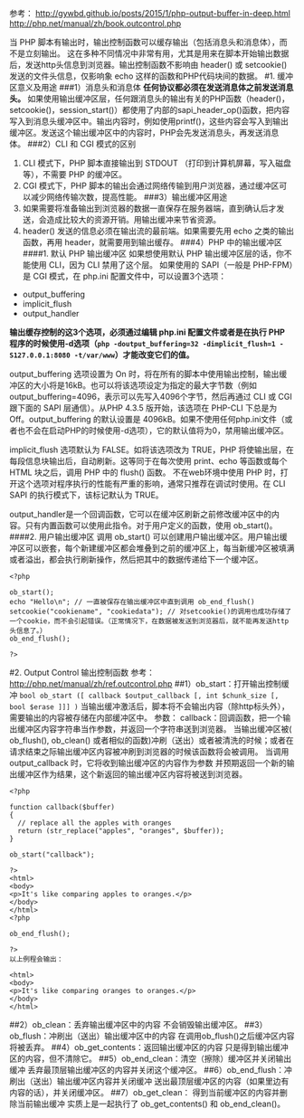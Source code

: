 参考：
http://gywbd.github.io/posts/2015/1/php-output-buffer-in-deep.html
http://php.net/manual/zh/book.outcontrol.php

当 PHP 脚本有输出时，输出控制函数可以缓存输出（包括消息头和消息体），而不是立刻输出。
这在多种不同情况中非常有用，尤其是用来在脚本开始输出数据后，发送http头信息到浏览器。输出控制函数不影响由 header() 或 setcookie()发送的文件头信息，仅影响象 echo 这样的函数和PHP代码块间的数据。
#1. 缓冲区意义及用途
###1）消息头和消息体
**任何协议都必须在发送消息体之前发送消息头。**
如果使用输出缓冲区层，任何跟消息头的输出有关的PHP函数（header()，setcookie()，session_start()）都使用了内部的sapi_header_op()函数，把内容写入到消息头缓冲区中。输出内容时，例如使用printf()，这些内容会写入到输出缓冲区。发送这个输出缓冲区中的内容时，PHP会先发送消息头，再发送消息体。
###2）CLI 和 CGI 模式的区别
1. CLI 模式下，PHP 脚本直接输出到 STDOUT （打印到计算机屏幕，写入磁盘等），不需要 PHP 的缓冲区。
2. CGI 模式下，PHP 脚本的输出会通过网络传输到用户浏览器，通过缓冲区可以减少网络传输次数，提高性能。
###3）输出缓冲区用途
1. 如果需要将准备输出到浏览器的数据一直保存在服务器端，直到确认后才发送，会造成比较大的资源开销。用输出缓冲来节省资源。
2.  header() 发送的信息必须在输出流的最前端。如果需要先用 echo 之类的输出函数，再用 header，就需要用到输出缓存。
###4）PHP 中的输出缓冲区
####1. 默认 PHP 输出缓冲区
如果想使用默认 PHP 输出缓冲区层的话，你不能使用 CLI，因为 CLI 禁用了这个层。
如果使用的 SAPI（一般是 PHP-FPM）是 CGI 模式，在 php.ini 配置文件中，可以设置3个选项：

- output_buffering
- implicit_flush
- output_handler

**输出缓存控制的这3个选项，必须通过编辑 php.ini 配置文件或者是在执行 PHP 程序的时候使用-d选项（`php -doutput_buffering=32 -dimplicit_flush=1 -S127.0.0.1:8080 -t/var/www`）才能改变它们的值。**

output_buffering 选项设置为 On 时，将在所有的脚本中使用输出控制，输出缓冲区的大小将是16kB。也可以将该选项设定为指定的最大字节数（例如 output_buffering=4096，表示可以先写入4096个字节，然后再通过 CLI 或 CGI 跟下面的 SAPI 层通信）。从PHP 4.3.5 版开始，该选项在 PHP-CLI 下总是为 Off。output_buffering 的默认设置是 4096kB。如果不使用任何php.ini文件（或者也不会在启动PHP的时候使用-d选项），它的默认值将为0，禁用输出缓冲区。

implicit_flush 选项默认为 FALSE。如将该选项改为 TRUE，PHP 将使输出层，在每段信息块输出后，自动刷新。这等同于在每次使用 print、echo 等函数或每个 HTML 块之后，调用 PHP 中的 flush() 函数。
不在web环境中使用 PHP 时，打开这个选项对程序执行的性能有严重的影响，通常只推荐在调试时使用。在 CLI SAPI 的执行模式下，该标记默认为 TRUE。

output_handler是一个回调函数，它可以在缓冲区刷新之前修改缓冲区中的内容。只有内置函数可以使用此指令。对于用户定义的函数，使用 ob_start()。
####2. 用户输出缓冲区
调用 ob_start() 可以创建用户输出缓冲区。用户输出缓冲区可以嵌套，每个新建缓冲区都会堆叠到之前的缓冲区上，每当新缓冲区被填满或者溢出，都会执行刷新操作，然后把其中的数据传递给下一个缓冲区。
```
<?php

ob_start();
echo "Hello\n"; // 一直被保存在输出缓冲区中直到调用 ob_end_flush() 
setcookie("cookiename", "cookiedata"); // 对setcookie()的调用也成功存储了一个cookie，而不会引起错误。（正常情况下，在数据被发送到浏览器后，就不能再发送http头信息了。）
ob_end_flush();

?>
```
#2. Output Control 输出控制函数
参考：http://php.net/manual/zh/ref.outcontrol.php
##1）ob_start：打开输出控制缓冲
`bool ob_start ([ callback $output_callback [, int $chunk_size [, bool $erase ]]] )`
当输出缓冲激活后，脚本将不会输出内容（除http标头外），需要输出的内容被存储在内部缓冲区中。
参数：
callback：回调函数，把一个输出缓冲区内容字符串当作参数，并返回一个字符串送到浏览器。 当输出缓冲区被( ob_flush(), ob_clean() 或者相似的函数)冲刷（送出）或者被清洗的时候；或者在请求结束之际输出缓冲区内容被冲刷到浏览器的时候该函数将会被调用。 当调用 output_callback 时，它将收到输出缓冲区的内容作为参数 并预期返回一个新的输出缓冲区作为结果，这个新返回的输出缓冲区内容将被送到浏览器。 
```
<?php

function callback($buffer)
{
  // replace all the apples with oranges
  return (str_replace("apples", "oranges", $buffer));
}

ob_start("callback");

?>
<html>
<body>
<p>It's like comparing apples to oranges.</p>
</body>
</html>
<?php

ob_end_flush();

?>
以上例程会输出：

<html>
<body>
<p>It's like comparing oranges to oranges.</p>
</body>
</html>
```
##2）ob_clean：丢弃输出缓冲区中的内容
不会销毁输出缓冲区。
##3）ob_flush：冲刷出（送出）输出缓冲区中的内容
在调用ob_flush()之后缓冲区内容将被丢弃。
##4）ob_get_contents：返回输出缓冲区的内容
只是得到输出缓冲区的内容，但不清除它。
##5）ob_end_clean：清空（擦除）缓冲区并关闭输出缓冲
丢弃最顶层输出缓冲区的内容并关闭这个缓冲区。
##6）ob_end_flush：冲刷出（送出）输出缓冲区内容并关闭缓冲
送出最顶层缓冲区的内容（如果里边有内容的话），并关闭缓冲区。
##7）ob_get_clean： 得到当前缓冲区的内容并删除当前输出缓冲
实质上是一起执行了 ob_get_contents() 和 ob_end_clean()。